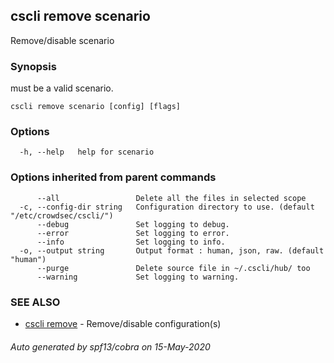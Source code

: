 ## cscli remove scenario

Remove/disable scenario

### Synopsis

<config> must be a valid scenario.

```
cscli remove scenario [config] [flags]
```

### Options

```
  -h, --help   help for scenario
```

### Options inherited from parent commands

```
      --all                 Delete all the files in selected scope
  -c, --config-dir string   Configuration directory to use. (default "/etc/crowdsec/cscli/")
      --debug               Set logging to debug.
      --error               Set logging to error.
      --info                Set logging to info.
  -o, --output string       Output format : human, json, raw. (default "human")
      --purge               Delete source file in ~/.cscli/hub/ too
      --warning             Set logging to warning.
```

### SEE ALSO

* [cscli remove](cscli_remove.md)	 - Remove/disable configuration(s)

###### Auto generated by spf13/cobra on 15-May-2020
